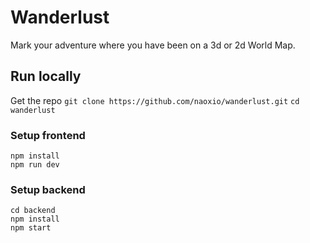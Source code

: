 # Wanderlust
Mark your adventure where you have been on a 3d or 2d World Map.

## Run locally

Get the repo
```git clone https://github.com/naoxio/wanderlust.git```
```cd wanderlust```

### Setup frontend
```
npm install
npm run dev
```

### Setup backend
```
cd backend
npm install
npm start
```

